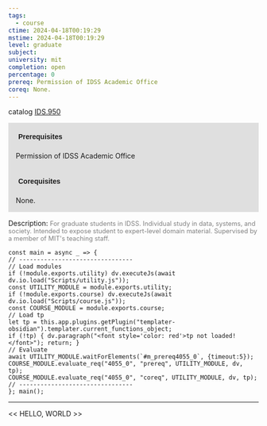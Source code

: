 ```yaml
---
tags:
  - course
ctime: 2024-04-18T00:19:29
mstime: 2024-04-18T00:19:29
level: graduate
subject: 
university: mit
completion: open
percentage: 0
prereq: Permission of IDSS Academic Office
coreq: None.
---
```


catalog [IDS.950](http://student.mit.edu/catalog/mIDSa.html#IDS.950)

<span style="display: block; padding: 15px; background-color: rgb(100, 100, 100, 0.2);"><font id="m_prereq4055_0" style="display: block; font-family: Arial, sans-serif; font-weight: bold; padding: 5px">Prerequisites</font><br><span id="prereq4055_0">Permission of IDSS Academic Office</span></span>
<span style="display: block; padding: 15px; background-color: rgb(100, 100, 100, 0.2);"><font id="m_coreq4055_0" style="display: block; font-family: Arial, sans-serif; font-weight: bold; padding: 5px">Corequisites</font><br><span id="coreq4055_0">None.</span></span>

<font style="">Description:</font>
<font style="color: grey; font-size: 0.8rem;">For graduate students in IDSS. Individual study in data, systems, and society. Intended to expose student to expert-level domain material. Supervised by a member of MIT's teaching staff.</font>

```dataviewjs
const main = async _ => {
// --------------------------------
// Load modules
if (!module.exports.utility) dv.executeJs(await dv.io.load("Scripts/utility.js"));
const UTILITY_MODULE = module.exports.utility;
if (!module.exports.course) dv.executeJs(await dv.io.load("Scripts/course.js"));
const COURSE_MODULE = module.exports.course;
// Load tp
let tp = this.app.plugins.getPlugin("templater-obsidian").templater.current_functions_object;
if (!tp) { dv.paragraph("<font style='color: red'>tp not loaded!</font>"); return; }
// Evaluate
await UTILITY_MODULE.waitForElements(`#m_prereq4055_0`, {timeout:5});
COURSE_MODULE.evaluate_req("4055_0", "prereq", UTILITY_MODULE, dv, tp);
COURSE_MODULE.evaluate_req("4055_0", "coreq", UTILITY_MODULE, dv, tp);
// --------------------------------
}; main();
```

---

<< HELLO, WORLD >>
